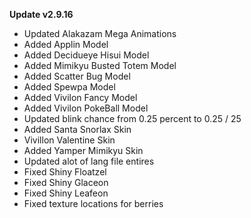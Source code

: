 **Update v2.9.16**

- Updated Alakazam Mega Animations
- Added Applin Model
- Added Decidueye Hisui Model
- Added Mimikyu Busted Totem Model
- Added Scatter Bug Model
- Added Spewpa Model
- Added Vivilon Fancy Model
- Added Vivilon PokeBall Model
- Updated blink chance from 0.25 percent to 0.25 / 25
- Added Santa Snorlax Skin
- Vivillon Valentine Skin
- Added Yamper Mimikyu Skin
- Updated alot of lang file entires
- Fixed Shiny Floatzel
- Fixed Shiny Glaceon
- Fixed Shiny Leafeon
- Fixed texture locations for berries